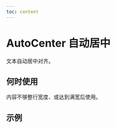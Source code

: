 ```yaml
---
toc: content
---
```


# AutoCenter 自动居中

文本自动居中对齐。

## 何时使用

内容不够整行宽度、或达到满宽后使用。

## 示例

<code src="./demos/demo1.tsx"></code>

